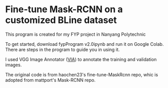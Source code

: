 # Fine-tune Mask-RCNN on a customized BLine dataset
This program is created for my FYP project in Nanyang Polytechnic

To get started, download fypProgram v2.0ipynb and run it on Google Colab.
There are steps in the program to guide you in using it.

I used VGG Image Annotator ([VIA](http://www.robots.ox.ac.uk/~vgg/software/via/)) to annotate the training and validation images.

The original code is from haochen23's fine-tune-MaskRcnn repo, whic is adopted from mattport's Mask-RCNN repo.
